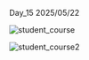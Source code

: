 Day_15 
2025/05/22


![student_course](https://github.com/user-attachments/assets/677d9dba-8319-48be-85fc-1a81897d89f6)

![student_course2](https://github.com/user-attachments/assets/d02fe560-c7ea-4c5d-aebb-701f4c0e6ea7)






